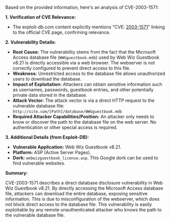 Based on the provided information, here's an analysis of CVE-2003-1571:

**1. Verification of CVE Relevance:**

   - The exploit-db.com content explicitly mentions "CVE: [2003-1571](https://nvd.nist.gov/vuln/detail/CVE-2003-1571)" linking to the official CVE page, confirming relevance.

**2. Vulnerability Details:**

   - **Root Cause:** The vulnerability stems from the fact that the Microsoft Access database file (`WWGguestbook.mdb`) used by Web Wiz Guestbook v8.21 is directly accessible via a web browser. The webserver is not correctly configured to prevent direct access to this file.
   - **Weakness:** Unrestricted access to the database file allows unauthorized users to download the database.
   - **Impact of Exploitation:** Attackers can obtain sensitive information such as usernames, passwords, guestbook entries, and other potentially private data stored in the database.
   - **Attack Vector:** The attack vector is via a direct HTTP request to the vulnerable database file: `http://site.com/[Path]/database/WWGguestbook.mdb`
   - **Required Attacker Capabilities/Position:** An attacker only needs to know or discover the path to the database file on the web server. No authentication or other special access is required.

**3. Additional Details (from Exploit-DB):**

   -  **Vulnerable Application:** Web Wiz Guestbook v8.21.
   -  **Platform:** ASP (Active Server Pages).
   - **Dork:**  `webwizguestbook_license.asp`. This Google dork can be used to find vulnerable websites.

**Summary:**

CVE-2003-1571 describes a direct database disclosure vulnerability in Web Wiz Guestbook v8.21. By directly accessing the Microsoft Access database file, attackers can download the entire database, exposing sensitive information. This is due to misconfiguration of the webserver, which does not block direct access to the database file. This vulnerability is easily exploitable by any remote unauthenticated attacker who knows the path to the vulnerable database file.